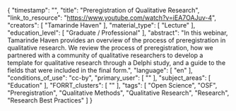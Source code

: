 {
    "timestamp": "",
    "title": "Preregistration of Qualitative Research",
    "link_to_resource": "https://www.youtube.com/watch?v=iEA7OAJuv-4",
    "creators": [
        "Tamarinde Haven"
    ],
    "material_type": [
        "Lecture"
    ],
    "education_level": [
        "Graduate / Professional"
    ],
    "abstract": "In this webinar, Tamarinde Haven provides an overview of the process of preregistration in qualitative research. We review the process of preregistration, how we partnered with a community of qualitative researchers to develop a template for qualitative research through a Delphi study, and a guide to the fields that were included in the final form.",
    "language": [
        "en"
    ],
    "conditions_of_use": "cc-by",
    "primary_user": [
        ""
    ],
    "subject_areas": [
        "Education"
    ],
    "FORRT_clusters": [
        ""
    ],
    "tags": [
        "Open Science",
        "OSF",
        "Preregistration",
        "Qualitative Methods",
        "Qualitative Research",
        "Research",
        "Research Best Practices"
    ]
}